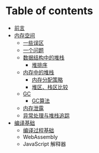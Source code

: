 # Table of contents

* [前言](README.md)
* [内存空间](nei-cun-kong-jian/README.md)
  * [一些误区](nei-cun-kong-jian/yi-xie-wu-qu.md)
  * [一个问题](nei-cun-kong-jian/yi-ge-wen-ti.md)
  * [数据结构中的堆栈](nei-cun-kong-jian/shu-ju-jie-gou-zhong-de-dui-zhan/README.md)
    * [堆排序](nei-cun-kong-jian/shu-ju-jie-gou-zhong-de-dui-zhan/dui-pai-xu.md)
  * [内存中的堆栈](nei-cun-kong-jian/nei-cun-zhong-de-dui-zhan/README.md)
    * [内存分配策略](nei-cun-kong-jian/nei-cun-zhong-de-dui-zhan/nei-cun-fen-pei-ce-lve.md)
    * [堆区、栈区比较](nei-cun-kong-jian/nei-cun-zhong-de-dui-zhan/untitled.md)
  * [GC](nei-cun-kong-jian/gc/README.md)
    * [GC算法](nei-cun-kong-jian/gc/gc-suan-fa.md)
  * [内存泄露](nei-cun-kong-jian/nei-cun-xie-lu.md)
  * [异常处理与堆栈追踪](nei-cun-kong-jian/yi-chang-chu-li-yu-dui-zhan-zhui-zong.md)
* [编译基础](bian-yi-ji-chu/README.md)
  * [编译过程基础](bian-yi-ji-chu/bian-yi-qi.md)
  * WebAssembly
  * JavaScript 解释器

